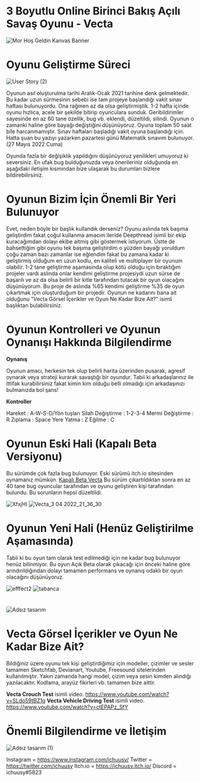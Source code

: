 # 3 Boyutlu Online Birinci Bakış Açılı Savaş Oyunu - Vecta


![Mor Hoş Geldin Kanvas Banner](https://user-images.githubusercontent.com/83366765/170771443-1ab8d064-d446-452e-ab1d-e71ff64b94b3.png)

# Oyunu Geliştirme Süreci

![User Story (2)](https://user-images.githubusercontent.com/83366765/170770981-edf9ae12-36fc-4b27-aec9-58afef276f27.png)

Oyunun asıl oluşturulma tarihi Aralık-Ocak 2021 tarihine denk gelmektedir. Bu kadar uzun sürmesinin sebebi ise tam projeye başlandığı vakit sınav haftası bulunuyordu. Ona rağmen az da olsa geliştirmiştik. 1-2 hafta içinde oyunu hızlıca, acele bir şekilde bitirip oyunculara sunduk. Geribildirimler sayesinde en az 60 tane özellik, bug vb. eklendi, düzeltildi, silindi. Oyunun o zamanki haline göre bayağı değiştiğini düşünüyoruz. Oyuna toplam 50 saat bile harcanmamıştır. Sınav haftaları başladığı vakit oyuna başlandığı için. Hatta şuan bu yazıyı yazarken pazartesi günü Matematik sınavım bulunuyor. (27 Mayıs 2022 Cuma) 

Oyunda fazla bir değişiklik yapıldığını düşünüyoruz yenilikleri umuyoruz ki seversiniz. En ufak bug bulduğunuzda veya önerileriniz olduğunda en aşağıdaki iletişim kısmından bize ulaşarak bu durumları bizlere bildirebilirsiniz.

# Oyunun Bizim İçin Önemli Bir Yeri Bulunuyor

Evet, neden böyle bir başlık kullandık derseniz? Oyunu aslında tek başıma geliştirdim fakat çoğul kullanma amacım ileride Deepthread isimli bir ekip kuracağımdan dolayı ekibe aitmiş gibi göstermek istiyorum. Üstte de bahsettiğim gibi oyunu tek başıma geliştirdim o yüzden bayağı yoruldum çoğu zaman bazı zamanlar ise eğlendim fakat bu zamana kadar ki geliştirmiş olduğum en uzun kodlu, en kaliteli ve multiplayer bir oyunum olabilir. 1-2 tane geliştirme aşamasında olup kötü olduğu için bıraktığım projeler vardı aslında onlar kendimi geliştirme projesiydi uzun sürse de başarılı ve az da olsa belirli bir kitle tarafından tutacak bir oyun olacağını düşünüyorum. Bu proje de aslında %65 kendimi geliştirme %35 de oyun çıkartmak için oluşturduğum bir projedir. Oyunun ne kadarını bana ait olduğunu "Vecta Görsel İçerikler ve Oyun Ne Kadar Bize Ait?" isimli başlıktan bulabilirsiniz.

# Oyunun Kontrolleri ve Oyunun Oynanışı Hakkında Bilgilendirme

**Oynanış**

Oyunun amacı, herkesin tek olup belirli harita üzerinden pusarak, agresif oynarak veya strateji kurarak savaştığı bir oyundur. Tabii ki arkadaşlarınız ile ittifak kurabilirsiniz fakat kimin kim olduğu belli olmadığı için arkadaşınızı bulmanızda bol şans!

**Kontroller**

Hareket : A-W-S-D/Yön tuşları
Silah Değiştirme : 1-2-3-4
Mermi Değiştirme : R
Zıplama : Space
Yere Yatma : Z
Eğilme : C

# Oyunun Eski Hali (Kapalı Beta Versiyonu)

Bu sürümde çok fazla bug bulunuyor. Eski sürümü itch.io sitesinden oynamanız mümkün. [Kapalı Beta Vecta](https://ichuusy.itch.io/vecta)
Bu sürüm çıkartıldıktan sonra en az 40 tane bug oyuncular tarafından ve oyunu geliştiren kişi tarafından bulundu. Bu sorunların hepsi düzeltildi.

![XfxjHI](https://user-images.githubusercontent.com/83366765/170770700-35d0e010-029e-47a9-8550-fb08139d7e99.jpg)
![Vecta_3 04 2022_21_36_30](https://user-images.githubusercontent.com/83366765/170770739-0dcc92bc-bfec-43f9-b8be-44d3dbbd27f5.png)

# Oyunun Yeni Hali (Henüz Geliştirilme Aşamasında)

Tabii ki bu oyun tam olarak test edilmediği için ne kadar bug bulunuyor henüz bilinmiyor. Bu oyun Açık Beta olarak çıkacağı için önceki haline göre arındırıldığından dolayı tamamen performans ve oynanış odaklı bir oyun olacağını düşünüyoruz.

![efffect2](https://user-images.githubusercontent.com/83366765/170770931-1a41f071-edf9-4650-8efa-baa46b9bc317.png)
![tabanca](https://user-images.githubusercontent.com/83366765/170770938-6adea47d-0466-4c97-bf58-36a9b5fb8096.png)

#
![Adsız tasarım](https://user-images.githubusercontent.com/83366765/170771473-a018ef96-3d1f-48ac-bd50-1d5d23bfdef8.png)

# Vecta Görsel İçerikler ve Oyun Ne Kadar Bize Ait?

Bildiğiniz üzere oyunu tek kişi geliştirdiğimiz için modeller, çizimler ve sesler tamamen Sketchfab, Devianart, Youtube, Freesound sitelerinden kullanılmıştır. Yakın zamanda hangi model, çizim veya sesin kimden alındığı yazılacaktır. Kodlama, arayüz fikirleri vb. tamamen bize aittir.

**Vecta Crouch Test** isimli video.
https://www.youtube.com/watch?v=SLdo59tBZ1g
**Vecta Vehicle Driving Test** isimli video.
https://www.youtube.com/watch?v=ctEPAPz_SfY

# Önemli Bilgilendirme ve İletişim

   ![Adsız tasarım (1)](https://user-images.githubusercontent.com/83366765/170773013-87fa0336-7bc0-4326-be9e-c3821760be62.png)

Instagram = https://www.instagram.com/ichuusy/
Twitter = https://twitter.com/ichuusy
Itch.io = https://ichuusy.itch.io/
Discord = ichuusy#5823


